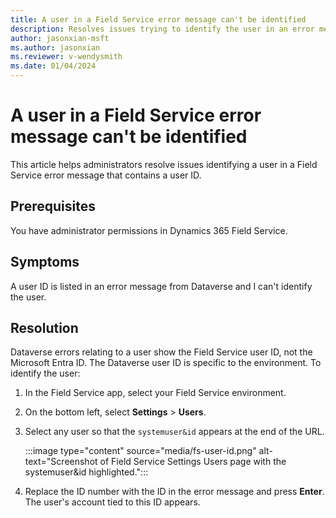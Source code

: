 ```yaml
---
title: A user in a Field Service error message can't be identified 
description: Resolves issues trying to identify the user in an error message in Dynamics 365 Field Service.
author: jasonxian-msft
ms.author: jasonxian
ms.reviewer: v-wendysmith
ms.date: 01/04/2024
---
```

# A user in a Field Service error message can't be identified

This article helps administrators resolve issues identifying a user in a Field Service error message that contains a user ID.

## Prerequisites

You have administrator permissions in Dynamics 365 Field Service.

## Symptoms

A user ID is listed in an error message from Dataverse and I can't identify the user.

## Resolution

Dataverse errors relating to a user show the Field Service user ID, not the Microsoft Entra ID. The Dataverse user ID is specific to the environment. To identify the user:

1. In the Field Service app, select your Field Service environment.

1. On the bottom left, select **Settings** > **Users**.

1. Select any user so that the `systemuser&id` appears at the end of the URL.

   :::image type="content" source="media/fs-user-id.png" alt-text="Screenshot of Field Service Settings Users page with the systemuser&id highlighted.":::

1. Replace the ID number with the ID in the error message and press **Enter**. The user's account tied to this ID appears.
